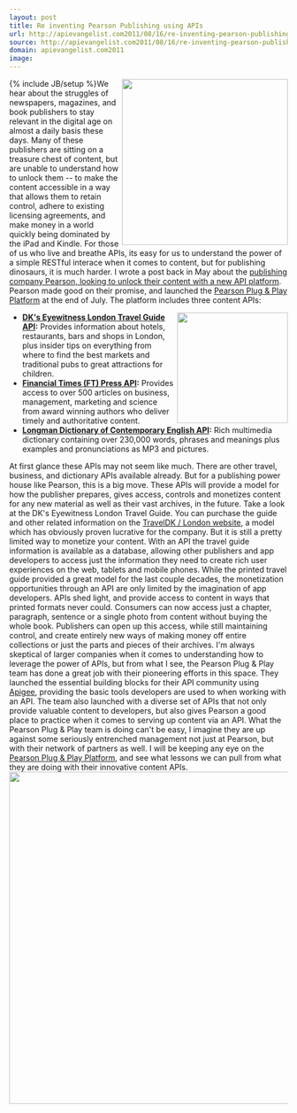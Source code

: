 ```yaml
---
layout: post
title: Re inventing Pearson Publishing using APIs
url: http://apievangelist.com2011/08/16/re-inventing-pearson-publishing-using-apis/
source: http://apievangelist.com2011/08/16/re-inventing-pearson-publishing-using-apis/
domain: apievangelist.com2011
image: 
---
```

{% include JB/setup %}<a title="Pearson Plug &amp; Play Developer Platform" href="http://developer.pearson.com/"><img src="https://s3.amazonaws.com/kinlane-productions/api-evangelist/pearson/Pearson-Plug-And-Play-API-Screenshot.png"  width="300" align="right" /></a>We hear about the struggles of newspapers, magazines, and book publishers to stay relevant in the digital age on almost a daily basis these days. Many of these publishers are sitting on a treasure chest of content, but are unable to understand how to unlock them -- to make the content accessible in a way that allows them to retain control, adhere to existing licensing agreements, and make money in a world quickly being dominated by the iPad and Kindle.
For those of us who live and breathe APIs, its easy for us to understand the power of a simple RESTful interace when it comes to content, but for publishing dinosaurs, it is much harder. I wrote a post back in May about the <a title="publishing company Pearson, looking to unlock their content with a new API platform" href="http://blog.apievangelist.com/2011/05/10/pearson-plans-api-platform-to-unlock-content/">publishing company Pearson, looking to unlock their content with a new API platform</a>. Pearson made good on their promise, and launched the <a title="Pearson Plug &amp; Play Developer Platform" href="http://developer.pearson.com/">Pearson Plug &amp; Play Platform</a> at the end of July. The platform includes three content APIs:
<ul>
     <li>
          <img src="https://s3.amazonaws.com/kinlane-productions/api-evangelist/pearson/Pearson-Plug-And-Play-API-iphone-app.png"  width="200" align="right" /><strong><a title="DK's Eyewitness London Travel Guide API" href="http://developer.pearson.com/api/Eyewitness%2520Guide%2520to%2520London/List%2520Guide%2520Entries%2520in%2520Category/overview">DK's Eyewitness London Travel Guide API</a>:</strong> Provides information about hotels, restaurants, bars and shops in London, plus insider tips on everything from where to find the best markets and traditional pubs to great attractions for children.
     </li>
     <li>
          <strong><a title="Financial Times (FT) Press API" href="http://developer.pearson.com/api/FT%2520Press/List%2520All%2520Books/overview">Financial Times (FT) Press API</a>:</strong> Provides access to over 500 articles on business, management, marketing and science from award winning authors who deliver timely and authoritative content.
     </li>
     <li>
          <strong><a title="Longman Dictionary of Contemporary English API" href="http://developer.pearson.com/api/Longman%2520Dictionary/Get%2520Entry/overview">Longman Dictionary of Contemporary English API</a>:</strong> Rich multimedia dictionary containing over 230,000 words, phrases and meanings plus examples and pronunciations as MP3 and pictures.
     </li>
</ul>At first glance these APIs may not seem like much. There are other travel, business, and dictionary APIs available already. But for a publishing power house like Pearson, this is a big move. These APIs will provide a model for how the publisher prepares, gives access, controls and monetizes content for any new material as well as their vast archives, in the future.
Take a look at the DK's Eyewitness London Travel Guide. You can purchase the guide and other related information on the <a title="TravelDK / London Website" href="http://traveldk.com/london">TravelDK / London website</a>, a model which has obviously proven lucrative for the company. But it is still a pretty limited way to monetize your content. With an API the travel guide information is available as a database, allowing other publishers and app developers to access just the information they need to create rich user experiences on the web, tablets and mobile phones. While the printed travel guide provided a great model for the last couple decades, the monetization opportunities through an API are only limited by the imagination of app developers.
APIs shed light, and provide access to content in ways that printed formats never could. Consumers can now access just a chapter, paragraph, sentence or a single photo from content without buying the whole book. Publishers can open up this access, while still maintaining control, and create entirely new ways of making money off entire collections or just the parts and pieces of their archives.
I'm always skeptical of larger companies when it comes to understanding how to leverage the power of APIs, but from what I see, the Pearson Plug &amp; Play team has done a great job with their pioneering efforts in this space. They launched the essential building blocks for their API community using <a title="Apigee" href="http://blog.apievangelist.com/2010/10/10/apigee-api-services/">Apigee</a>, providing the basic tools developers are used to when working with an API. The team also launched with a diverse set of APIs that not only provide valuable content to developers, but also gives Pearson a good place to practice when it comes to serving up content via an API.
What the Pearson Plug &amp; Play team is doing can't be easy, I imagine they are up against some seriously entrenched management not just at Pearson, but with their network of partners as well. I will be keeping any eye on the <a title="Pearson Plug &amp; Play Developer Platform" href="http://developer.pearson.com/">Pearson Plug &amp; Play Platform</a>, and see what lessons we can pull from what they are doing with their innovative content APIs.
<a href="http://www.pearson.com/" target="_blank"><img src="https://s3.amazonaws.com/kinlane-productions/api-evangelist/pearson/Pearson_WebBar_Bottom_Blue_RGB.jpg"  width="600" /></a>

